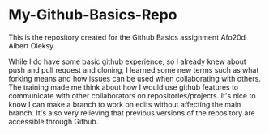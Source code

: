 # My-Github-Basics-Repo
This is the repository created for the Github Basics assignment
Afo20d
Albert Oleksy

While I do have some basic github experience, so I already knew about push and pull request and cloning, I learned some new terms such as what forking means and how issues can be used when collaborating with others. The training made me think about how I would use github features to communicate with other collaborators on repositories/projects. It's nice to know I can make a branch to work on edits without affecting the main branch. It's also very relieving that previous versions of the repository are accessible through Github.
